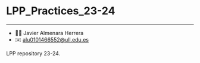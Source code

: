 # LPP_Practices_23-24
---
- 👨‍💻 Javier Almenara Herrera
- ✉️ alu0101466552@ull.edu.es

LPP repository 23-24.
